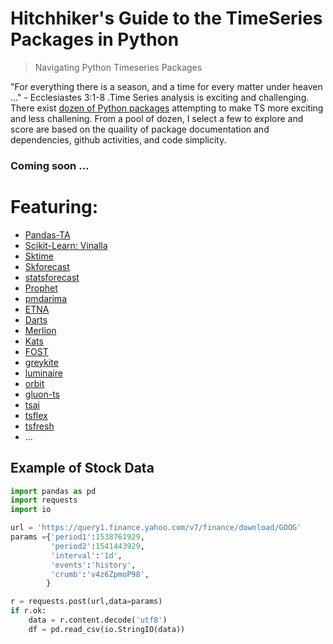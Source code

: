 # Hitchhiker's Guide to the TimeSeries Packages in Python
> Navigating Python Timeseries Packages

"For everything there is a season, and a time for every matter under heaven ..." - Ecclesiastes 3:1-8 .Time Series analysis is exciting and challenging. There exist [dozen of Python packages](https://github.com/lmmentel/awesome-time-series) attempting to make TS more exciting and less challening. From a pool of dozen, I select a few to explore and score are based on the quaility of package documentation and dependencies, github activities, and code simplicity.  

### Coming soon ...



# Featuring:
   * [Pandas-TA](https://github.com/twopirllc/pandas-ta)
   * [Scikit-Learn: Vinalla](https://scikit-learn.org/stable/auto_examples/applications/plot_cyclical_feature_engineering.html#sphx-glr-auto-examples-applications-plot-cyclical-feature-engineering-py)
   * [Sktime](https://github.com/alan-turing-institute/sktime)
   * [Skforecast](https://github.com/JoaquinAmatRodrigo/skforecast)
   * [statsforecast](https://github.com/Nixtla/statsforecast)
   * [Prophet](https://github.com/facebook/prophet)
   * [pmdarima](https://github.com/alkaline-ml/pmdarima)
   * [ETNA](https://github.com/tinkoff-ai/etna)
   * [Darts](https://unit8co.github.io/darts/)
   * [Merlion](https://github.com/salesforce/Merlion)
   * [Kats](https://github.com/facebookresearch/Kats)
   * [FOST](https://github.com/microsoft/FOST)
   * [greykite](https://github.com/linkedin/greykite)
   * [luminaire](https://github.com/zillow/luminaire)
   * [orbit](https://github.com/uber/orbit)
   * [gluon-ts](https://github.com/awslabs/gluon-ts)
   * [tsai](https://github.com/timeseriesAI/tsai)
   * [tsflex](https://github.com/predict-idlab/tsflex)
   * [tsfresh](https://github.com/blue-yonder/tsfresh)
   * ...

## Example of Stock Data

```python
import pandas as pd
import requests
import io

url = 'https://query1.finance.yahoo.com/v7/finance/download/GOOG'
params ={'period1':1538761929,
         'period2':1541443929,
         'interval':'1d',
         'events':'history',
         'crumb':'v4z6ZpmoP98',
        }

r = requests.post(url,data=params)
if r.ok:
    data = r.content.decode('utf8')
    df = pd.read_csv(io.StringIO(data))
```
